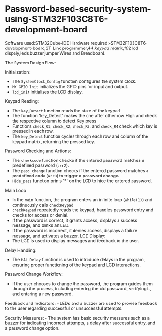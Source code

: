 # Password-based-security-system-using-STM32F103C8T6-development-board

Software used:STM32Cube-IDE
Hardware required:-STM32F103C8T6-development-board,ST-Link programmer,4*4 keypad matrix,16*2 lcd dispaly,leds,buzzer,jumper Wires and Breadboard.

The System Design Flow:

 Initialization:
   - The `SystemClock_Config` function configures the system clock.
   - `MX_GPIO_Init` initializes the GPIO pins for input and output.
   - `lcd_init` initializes the LCD display.

 Keypad Reading:
   - The `key_Detect` function reads the state of the keypad.
   - The function 'key_Detect' makes the one after other row High and check the respective column to detect Key press
   - Functions `check_R1`, `check_R2`, `check_R3`, and `check_R4` check which key is pressed in each row.
   - The `key_Detect` function cycles through each row and column of the keypad matrix, returning the pressed key.

Password Checking and Actions:
   - The `checkcode` function checks if the entered password matches a predefined password (`arr2`).
   - The `pass_change` function checks if the entered password matches a predefined code (`arr3`) to trigger a password change.
   - `Hide_pass` function prints '*' on the LCD to hide the entered password.

 Main Loop
   - In the `main` function, the program enters an infinite loop (`while(1)`) and continuously calls `checkKeypad`.
   - `checkKeypad` repeatedly reads the keypad, handles password entry and checks for access or denial.
   - If the password is correct, it grants access, displays a success message, and blinks an LED.
   - If the password is incorrect, it denies access, displays a failure message, and activates a buzzer.
LCD Display:
   - The LCD is used to display messages and feedback to the user.

Delay Handling:
   - The `HAL_Delay` function is used to introduce delays in the program, ensuring proper functioning of the keypad and LCD interactions.

Password Change Workflow:
   - If the user chooses to change the password, the program guides them through the process, including entering the old password, verifying it, and entering a new password.

Feedback and Indicators:
    - LEDs and a buzzer are used to provide feedback to the user regarding successful or unsuccessful attempts.

Security Measures:
    - The system has basic security measures such as a buzzer for indicating incorrect attempts, a delay after successful entry, and a password change option.



